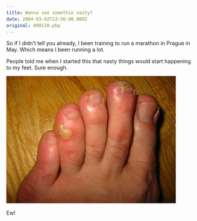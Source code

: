 ```yaml
---
title: Wanna see somethin nasty?
date: 2004-03-02T23:56:00.000Z
original: 000130.php
---
```


So if I didn’t tell you already, I been training to run a marathon in Prague in May. Which means I been running a lot.

People told me when I started this that nasty things would start happening to my feet. Sure enough.

<p class="polaroid" style="--deg: -2deg"><img src="./monster-blisters.jpg" /></p>

Ew!

